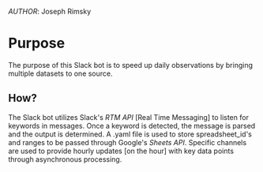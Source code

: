 *AUTHOR*: Joseph Rimsky  

# Purpose
The purpose of this Slack bot is to speed up daily observations by bringing multiple datasets to one source.

##  How?
The Slack bot utilizes Slack's *RTM API* [Real Time Messaging] to listen for keywords in messages. Once a keyword is detected, the message is parsed and the output is determined. A .yaml file is used to store spreadsheet_id's and ranges to be passed through Google's *Sheets API*. Specific channels are used to provide hourly updates [on the hour] with key data points through asynchronous processing.

